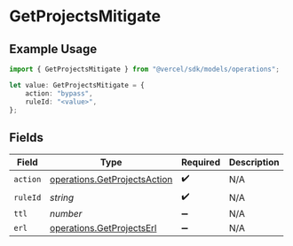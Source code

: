 # GetProjectsMitigate

## Example Usage

```typescript
import { GetProjectsMitigate } from "@vercel/sdk/models/operations";

let value: GetProjectsMitigate = {
    action: "bypass",
    ruleId: "<value>",
};
```

## Fields

| Field                                                                        | Type                                                                         | Required                                                                     | Description                                                                  |
| ---------------------------------------------------------------------------- | ---------------------------------------------------------------------------- | ---------------------------------------------------------------------------- | ---------------------------------------------------------------------------- |
| `action`                                                                     | [operations.GetProjectsAction](../../models/operations/getprojectsaction.md) | :heavy_check_mark:                                                           | N/A                                                                          |
| `ruleId`                                                                     | *string*                                                                     | :heavy_check_mark:                                                           | N/A                                                                          |
| `ttl`                                                                        | *number*                                                                     | :heavy_minus_sign:                                                           | N/A                                                                          |
| `erl`                                                                        | [operations.GetProjectsErl](../../models/operations/getprojectserl.md)       | :heavy_minus_sign:                                                           | N/A                                                                          |
